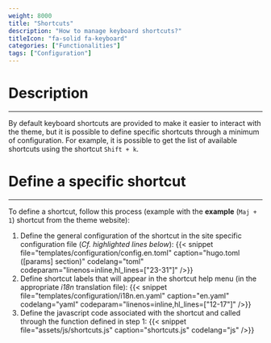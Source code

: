 ```yaml
---
weight: 8000
title: "Shortcuts"
description: "How to manage keyboard shortcuts?"
titleIcon: "fa-solid fa-keyboard"
categories: ["Functionalities"]
tags: ["Configuration"]
---
```


# Description
---

By default keyboard shortcuts are provided to make it easier to interact with the theme, but it is possible to define specific shortcuts through a minimum of configuration.
For example, it is possible to get the list of available shortcuts using the shortcut `Shift + k`.

# Define a specific shortcut
---

To define a shortcut, follow this process (example with the **example** (`Maj + 1`) shortcut from the theme website):

1. Define the general configuration of the shortcut in the site specific configuration file (*Cf. highlighted lines below*):
{{< snippet
    file="templates/configuration/config.en.toml"
    caption="hugo.toml ([params] section)"
    codelang="toml"
    codeparam="linenos=inline,hl_lines=[\"23-31\"]"
/>}}
2. Define shortcut labels that will appear in the shortcut help menu (in the appropriate *i18n* translation file):
{{< snippet
    file="templates/configuration/i18n.en.yaml"
    caption="en.yaml"
    codelang="yaml"
    codeparam="linenos=inline,hl_lines=[\"12-17\"]"
/>}}
3. Define the javascript code associated with the shortcut and called through the function defined in step 1:
{{< snippet
    file="assets/js/shortcuts.js"
    caption="shortcuts.js"
    codelang="js"
/>}}
